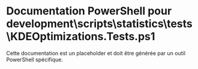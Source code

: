 # Documentation PowerShell pour development\scripts\statistics\tests\KDEOptimizations.Tests.ps1

Cette documentation est un placeholder et doit être générée par un outil PowerShell spécifique.
